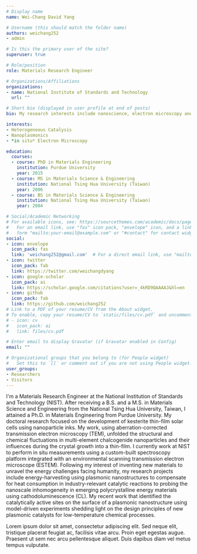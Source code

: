 ```yaml
---
# Display name
name: Wei-Chang David Yang

# Username (this should match the folder name)
authors: weichang252
- admin

# Is this the primary user of the site?
superuser: true

# Role/position
role: Materials Research Engineer

# Organizations/Affiliations
organizations:
- name: National Institute of Standards and Technology
  url: ""

# Short bio (displayed in user profile at end of posts)
bio: My research interests include nanoscience, electron microscopy and light-matter interactions.

interests:
- Heterogeneous Catalysis
- Nanoplasmonics
- *in situ* Electron Microscopy

education:
  courses:
  - course: PhD in Materials Engineering
    institution: Purdue University
    year: 2015
  - course: MS in Materials Science & Engineering
    institution: National Tsing Hua University (Taiwan)
    year: 2006
  - course: BS in Materials Science & Engineering
    institution: National Tsing Hua University (Taiwan)
    year: 2004

# Social/Academic Networking
# For available icons, see: https://sourcethemes.com/academic/docs/page-builder/#icons
#   For an email link, use "fas" icon pack, "envelope" icon, and a link in the
#   form "mailto:your-email@example.com" or "#contact" for contact widget.
social:
- icon: envelope
  icon_pack: fas
  link: 'weichang252@gmail.com'  # For a direct email link, use "mailto:test@example.org".
- icon: twitter
  icon_pack: fab
  link: https://twitter.com/weichangdyang
- icon: google-scholar
  icon_pack: ai
  link: https://scholar.google.com/citations?user=_4kRD9QAAAAJ&hl=en
- icon: github
  icon_pack: fab
  link: https://github.com/weichang252
# Link to a PDF of your resume/CV from the About widget.
# To enable, copy your resume/CV to `static/files/cv.pdf` and uncomment the lines below.
# - icon: cv
#   icon_pack: ai
#   link: files/cv.pdf

# Enter email to display Gravatar (if Gravatar enabled in Config)
email: ""

# Organizational groups that you belong to (for People widget)
#   Set this to `[]` or comment out if you are not using People widget.
user_groups:
- Researchers
- Visitors
---
```


I'm a Materials Research Engineer at the National Institution of Standards and Technology (NIST). After receiving a B.S. and a M.S. in Materials Science and Engineering from the National Tsing Hua University, Taiwan, I attained a Ph.D. in Materials Engineering from Purdue University. My doctoral research focused on the development of kesterite thin-film solar cells using nanoparticle inks. My work, using aberration-corrected transmission electron microscopy (TEM), unfolded the structural and chemical fluctuations in multi-element chalcogenide nanoparticles and their influences during the crystal growth into a thin-film. I currently work at NIST to perform in situ measurements using a custom-built spectroscopy platform integrated with an environmental scanning transmission electron microscope (ESTEM). Following my interest of inventing new materials to unravel the energy challenges facing humanity, my research projects include energy-harvesting using plasmonic nanostructures to compensate for heat consumption in industry-relevant catalytic reactions to probing the nanoscale inhomogeneity in emerging polycrystalline energy materials using cathodoluminescence (CL). My recent work that identified the catalytically active sites on the surface of a plasmonic nanostructure using model-driven experiments shedding light on the design principles of new plasmonic catalysts for low-temperature chemical processes.

Lorem ipsum dolor sit amet, consectetur adipiscing elit. Sed neque elit, tristique placerat feugiat ac, facilisis vitae arcu. Proin eget egestas augue. Praesent ut sem nec arcu pellentesque aliquet. Duis dapibus diam vel metus tempus vulputate.
